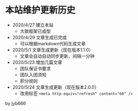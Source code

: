 # 本站维护更新历史

* 2020/4/27 建立本站
  * 大致框架已成型
* 2020/4/29 文章生成已完成
  * 可以根据markdown代码生成文章
* 2020/5/1 文章生成更新（现在版本1.1.0）
  * 文章会自动自动同步更新，间隔一分钟
* 2020/5/23 增加几篇文章
  * 团队保证书要求
  * 团队入团须知
  * 积分规则
* 2020/5/24 文章生成更新（现在版本2.0.0）
  * 改用标签 `<meta http-equiv="refresh" content="60" />`

by jyb666
